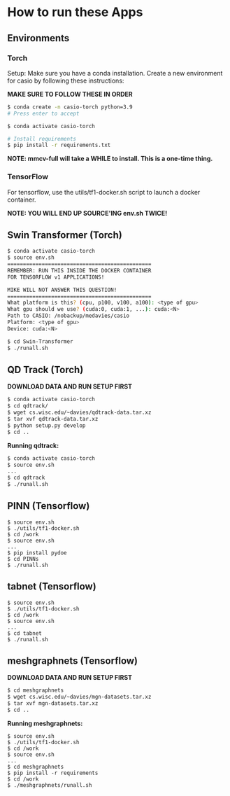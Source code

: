 How to run these Apps
=====================

## Environments
### Torch
Setup: Make sure you have a conda installation. Create a new environment for
casio by following these instructions:

**MAKE SURE TO FOLLOW THESE IN ORDER**

```bash
$ conda create -n casio-torch python=3.9
# Press enter to accept

$ conda activate casio-torch

# Install requirements
$ pip install -r requirements.txt
```

**NOTE: mmcv-full will take a WHILE to install. This is a one-time thing.**


### TensorFlow
For tensorflow, use the utils/tf1-docker.sh script to launch a docker container.

**NOTE: YOU WILL END UP SOURCE'ING env.sh TWICE!**

## Swin Transformer (Torch)
```bash
$ conda activate casio-torch
$ source env.sh
==============================================
REMEMBER: RUN THIS INSIDE THE DOCKER CONTAINER
FOR TENSORFLOW v1 APPLICATIONS!

MIKE WILL NOT ANSWER THIS QUESTION!
==============================================
What platform is this? (cpu, p100, v100, a100): <type of gpu>
What gpu should we use? (cuda:0, cuda:1, ...): cuda:<N>
Path to CASIO: /nobackup/medavies/casio
Platform: <type of gpu>
Device: cuda:<N>

$ cd Swin-Transformer
$ ./runall.sh
```

## QD Track (Torch)
**DOWNLOAD DATA AND RUN SETUP FIRST**
```bash
$ conda activate casio-torch
$ cd qdtrack/
$ wget cs.wisc.edu/~davies/qdtrack-data.tar.xz
$ tar xvf qdtrack-data.tar.xz
$ python setup.py develop
$ cd ..
```

**Running qdtrack:**
```bash
$ conda activate casio-torch
$ source env.sh
...
$ cd qdtrack
$ ./runall.sh
```

## PINN (Tensorflow)
```
$ source env.sh
$ ./utils/tf1-docker.sh
$ cd /work
$ source env.sh
...
$ pip install pydoe
$ cd PINNs
$ ./runall.sh
```

## tabnet (Tensorflow)
```
$ source env.sh
$ ./utils/tf1-docker.sh
$ cd /work
$ source env.sh
...
$ cd tabnet
$ ./runall.sh
```

## meshgraphnets (Tensorflow)
**DOWNLOAD DATA AND RUN SETUP FIRST**
```bash
$ cd meshgraphnets
$ wget cs.wisc.edu/~davies/mgn-datasets.tar.xz
$ tar xvf mgn-datasets.tar.xz
$ cd ..
```

**Running meshgraphnets:**
```
$ source env.sh
$ ./utils/tf1-docker.sh
$ cd /work
$ source env.sh
...
$ cd meshgraphnets
$ pip install -r requirements
$ cd /work
$ ./meshgraphnets/runall.sh
```
